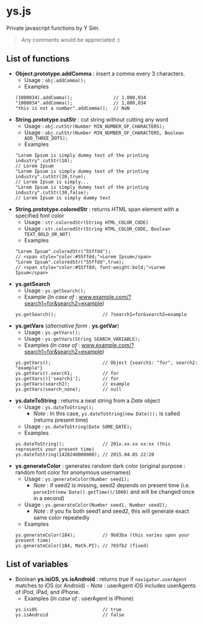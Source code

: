 # ys.js
Private javascript functions by Y Sim.
> Any comments would be appreciated :)

## List of functions
- **Object.prototype.addComma** : insert a comma every 3 characters.
	- Usage : ``obj.addComma();``
	- Examples
	```
	(1000034).addComma();				// 1,000,034
	"1000034".addComma();				// 1,000,034
	"this is not a number".addComma();	// NaN
	```
- **String.prototype.cutStr** : cut string without cutting any word
	- Usage : ``obj.cutStr(Number MIN_NUMBER_OF_CHARACTERS); `` 
	- Usage : ``obj.cutStr(Number MIN_NUMBER_OF_CHARACTERS, Boolean ADD_THREE_DOTS);``
	- Examples
	```
	"Lorem Ipsum is simply dummy text of the printing industry".cutStr(10);	
	// Lorem Ipsum
	"Lorem Ipsum is simply dummy text of the printing industry".cutStr(20,true);	
	// Lorem Ipsum is simply...
	"Lorem Ipsum is simply dummy text of the printing industry".cutStr(30,false);	
	// Lorem Ipsum is simply dummy text
	```
- **String.prototype.coloredStr** : returns HTML span element with a specified font color
	- Usage : ``str.coloredStr(String HTML_COLOR_CODE)``
	- Usage : ``str.coloredStr(String HTML_COLOR_CODE, Boolean TEXT_BOLD_OR_NOT)``
	- Examples
	```
	"Lorem Ipsum".coloredStr("55ffdd");			
	// <span style="color:#55ffdd;">Lorem Ipsum</span>
	"Lorem Ipsum".coloredStr("55ffdd",true);	
	// <span style="color:#55ffdd; font-weight:bold;">Lorem Ipsum</span>
	```
- **ys.getSearch**
	- Usage : ``ys.getSearch();``
	- Example (*In case of* : www.example.com/?search1=for&search2=example)
	```
	ys.getSearch();					// ?search1=for&search2=example
	```
- **ys.getVars** (*alternative form* : **ys.getVar**)
	- Usage : ``ys.getVars();``
	- Usage : ``ys.getVars(String SEARCH_VARIABLE);``
	- Examples (*In case of* : www.example.com/?search1=for&search2=example)
	```
	ys.getVars();					// Object {search1: "for", search2: "example"}
	ys.getVars().search1;			// for
	ys.getVars()['search1'];		// for
	ys.getVars(search2);			// example
	ys.getVars(search_none);		// null
	```
- **ys.dateToString** : returns a neat string from a *Date* object
	- Usage : ``ys.dateToString();``
		- *Note* : In this case, ``ys.dateToString(new Date());`` is called (returns present time)
	- Usage : ``ys.dateToString(Date SOME_DATE);``
	- Examples
	```
	ys.dateToString();				// 201x.xx.xx xx:xx (this represents your present time)
	ys.dateToString(1428240000000);	// 2015.04.05 22:20
	```
- **ys.generateColor** : generates random dark color (original purpose : random font color for anonymous usernames)
	- Usage : ``ys.generateColor(Number seed1);``
		- *Note* : if seed2 is missing, seed2 depends on present time (i.e. ``parseInt(new Date().getTime()/1000)`` and will be changed once in a second)
	- Usage : ``ys.generateColor(Number seed1, Number seed2);``
		- *Note* : if you fix both seed1 and seed2, this will generate exact same color repeatedly
	- Examples
	```
	ys.generateColor(184);			// 9b83ba (this varies upon your present time)
	ys.generateColor(184, Math.PI);	// 765fb2 (fixed)
	```
	
## List of variables
- Boolean **ys.isiOS**, **ys.isAndroid** : returns *true* if ``navigator.userAgent`` matches to iOS (or Android)
		- *Note* : userAgent iOS includes userAgents of iPod, iPad, and iPhone.
	- Examples (*In case of* : userAgent is iPhone)
	```
	ys.isiOS						// true
	ys.isAndroid					// false
	```
